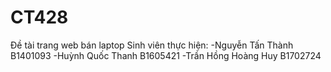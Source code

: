 # CT428
Đề tài trang web bán laptop
Sinh viên thực hiện:
-Nguyễn Tấn Thành B1401093
-Huỳnh Quốc Thanh B1605421
-Trần Hồng Hoàng Huy B1702724
